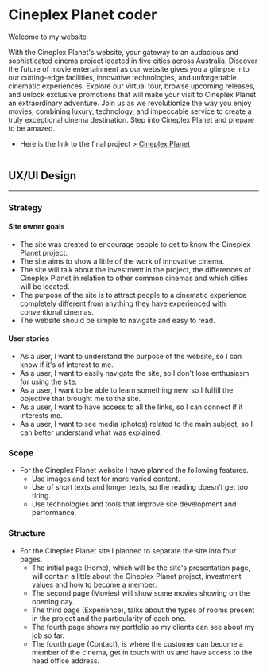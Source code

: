 # Cineplex Planet coder


 
 Welcome to my website

 With the Cineplex Planet's website, your gateway to an audacious and sophisticated cinema project located in five cities across Australia. Discover the future of movie entertainment as our website gives you a glimpse into our cutting-edge facilities, innovative technologies, and unforgettable cinematic experiences. 
Explore our virtual tour, browse upcoming releases, and unlock exclusive promotions that will make your visit to Cineplex Planet an extraordinary adventure. Join us as we revolutionize the way you enjoy movies, combining luxury, technology, and impeccable service to create a truly exceptional cinema destination. Step into Cineplex Planet and prepare to be amazed.

 - Here is the link to the final project > [Cineplex Planet](https://diogosafanelli.github.io/project-2/)

 
 <img src="img/readme.png" alt="">

 ## UX/UI Design
 <hr>

 ### Strategy

#### Site owner goals

- The site was created to encourage people to get to know the Cineplex Planet project.
- The site aims to show a little of the work of innovative cinema.
- The site will talk about the investment in the project, the differences of Cineplex Planet in relation to other common cinemas and which cities will be located.
- The purpose of the site is to attract people to a cinematic experience completely different from anything they have experienced with conventional cinemas.
- The website should be simple to navigate and easy to read.

#### User stories

- As a user, I want to understand the purpose of the website, so I can know if it's of interest to me.
- As a user, I want to easily navigate the site, so I don't lose enthusiasm for using the site.
- As a user, I want to be able to learn something new, so I fulfill the objective that brought me to the site.
- As a user, I want to have access to all the links, so I can connect if it interests me.
- As a user, I want to see media (photos) related to the main subject, so I can better understand what was explained.

### Scope

- For the Cineplex Planet website I have planned the following features.
  - Use images and text for more varied content.
  - Use of short texts and longer texts, so the reading doesn't get too tiring.
  - Use technologies and tools that improve site development and performance.


### Structure

- For the Cineplex Planet site I planned to separate the site into four pages.
  - The initial page (Home), which will be the site's presentation page, will contain a little about the Cineplex Planet project, investment values and how to become a member.
  - The second page (Movies) will show some movies showing on the opening day.
  - The third page (Experience), talks about the types of rooms present in the project and the particularity of each one.
  - The fourth page shows my portfolio so my clients can see about my job so far.
  - The fourth page (Contact), is where the customer can become a member of the cinema, get in touch with us and have access to the head office address.
